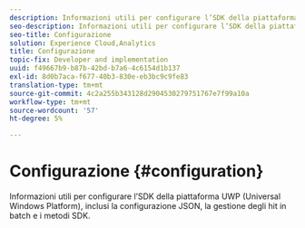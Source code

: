 ```yaml
---
description: Informazioni utili per configurare l’SDK della piattaforma UWP (Universal Windows Platform), inclusi la configurazione JSON, la gestione degli hit in batch e i metodi SDK.
seo-description: Informazioni utili per configurare l’SDK della piattaforma UWP (Universal Windows Platform), inclusi la configurazione JSON, la gestione degli hit in batch e i metodi SDK.
seo-title: Configurazione
solution: Experience Cloud,Analytics
title: Configurazione
topic-fix: Developer and implementation
uuid: f49667b9-b87b-42bd-b7a6-4c6154d1b137
exl-id: 8d0b7aca-f677-40b3-830e-eb3bc9c9fe83
translation-type: tm+mt
source-git-commit: 4c2a255b343128d2904530279751767e7f99a10a
workflow-type: tm+mt
source-wordcount: '57'
ht-degree: 5%

---
```


# Configurazione {#configuration}

Informazioni utili per configurare l’SDK della piattaforma UWP (Universal Windows Platform), inclusi la configurazione JSON, la gestione degli hit in batch e i metodi SDK.

